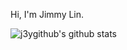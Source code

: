 Hi, I'm Jimmy Lin.

<img align="left" href="#" onclick="return false;" src="https://github-readme-stats.vercel.app/api?username=j3ygithub&hide_title=true" alt="j3ygithub's github stats" />
